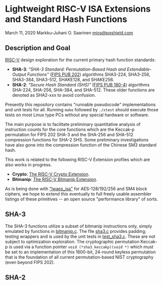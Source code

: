 # Lightweight RISC-V ISA Extensions and Standard Hash Functions

March 11, 2020  Markku-Juhani O. Saarinen <mjos@pqshield.com>

##	Description and Goal

[RISC-V](https://riscv.org/) design exploration for the current primary hash
function standards:

*	**SHA-3**: 
	*"SHA-3 Standard: Permutation-Based Hash and Extendable-Output Functions"* 
	([FIPS PUB 202](https://doi.org/10.6028/NIST.FIPS.202))
	algorithms SHA3-224, SHA3-256, SHA3-384, SHA3-512, SHAKE128, and SHAKE256.
*	**SHA-2**: *"Secure Hash Standard (SHS)"* 
	([FIPS PUB 180-4](https://doi.org/10.6028/NIST.FIPS.180-4))
	algorithms SHA-224, SHA-256, SHA-384, and SHA-512.
	These older functions are denoted as SHA2-xxx to avoid confusion.

Presently this repository contains "runnable pseudocode" implementations
and unit tests for all. Running `make` followed by `./xtest` should execute
those tests on most Linux type PCs without any special hardware or software.

The main purpose is to facilitate preliminary quantitative analysis of 
instruction counts for the core functions which are the Keccak-p permutation
for FIPS 202 SHA-3 and the SHA-256 and SHA-512 compression functions for 
SHA-2 SHS. Some preliminary investigations have also gone into the 
compression function of the Chinese SM3 standard hash.

This work is related to the following RISC-V Extension profiles which
are also works in progress.

*	**Crypto**:
	[The RISC-V Crypto Extension](https://github.com/scarv/riscv-crypto).
*	**Bitmanip**:
	[The RISC-V Bitmanip Extension](https://github.com/riscv/riscv-bitmanip).

As is being done with ["lwaes_isa"](https://github.com/mjosaarinen/lwaes_isa) 
for AES-128/192/256 and SM4 block ciphers, we hope to extend this eventually
to full freely usable assembler listings of these primitives -- an open
source "performance library" of sorts.

##	SHA-3

The SHA-3 functions utilize a subset of bitmanip instructions only, simply
emulated by functions in [bitmanip.c](bitmanip.h). The file [sha3.c](sha3.c)
provides padding; testing wrappers and is used by the unit tests in
[test_sha3.c](test_sha3.c). These are not subject to optimization exploration.
The cryptographic permutation Keccak-p is used via a function pointer
`void (*sha3_keccakp)(void *)` which must be set to an implementation of
this 1600-bit, 24-round keyless permutation that is the foundation of all
current permutation-based NIST cryptography (even beyond FIPS 202).

##	SHA-2



